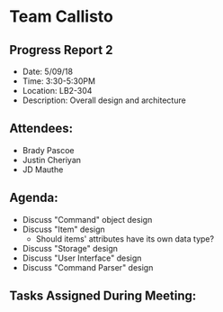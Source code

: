 # Team Callisto

## Progress Report 2

-   Date: 5/09/18
-   Time: 3:30-5:30PM
-   Location: LB2-304
-   Description: Overall design and architecture

## Attendees:

-   Brady Pascoe
-   Justin Cheriyan
-   JD Mauthe

## Agenda:

-   Discuss "Command" object design
-   Discuss "Item" design
    -   Should items' attributes have its own data type?
-   Discuss "Storage" design
-   Discuss "User Interface" design
-   Discuss "Command Parser" design

## Tasks Assigned During Meeting:
